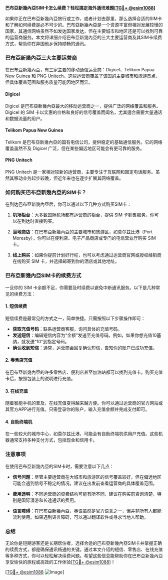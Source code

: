 **巴布亞新幾內亞SIM卡怎么续费？轻松搞定海外通讯难题[[TG💪+ @esim1088](https://t.me/s/esim1088)]**

如果你正在巴布亞新幾內亞旅行或工作，或者计划去那里，那么选择合适的SIM卡和了解如何续费是必不可少的。巴布亞新幾內亞是一个资源丰富但相对发展较慢的国家，其通信网络虽然不如发达国家发达，但在主要城市和地区还是可以找到可靠的运营商服务。本文将详细介绍巴布亞新幾內亞的三大主要运营商及其SIM卡续费方式，帮助你在异国他乡保持顺畅的通讯。

### 巴布亞新幾內亞三大主要运营商

在巴布亞新幾內亞，有三家主要的移动通信运营商：Digicel、Telikom Papua New Guinea 和 PNG Unitech。这些运营商覆盖了该国的主要城市和旅游景点，但具体覆盖范围和服务质量可能因地区而异。

#### Digicel
Digicel 是巴布亞新幾內亞最大的移动运营商之一，提供广泛的网络覆盖和服务。Digicel 的 SIM 卡以实惠的价格和良好的信号覆盖而闻名，尤其适合需要大量通话和数据流量的用户。

#### Telikom Papua New Guinea
Telikom 是巴布亞新幾內亞的国有电信公司，提供稳定的基础通信服务。它的网络覆盖虽然不及 Digicel 广泛，但在某些偏远地区可能会有更可靠的服务。

#### PNG Unitech
PNG Unitech 是一家相对较新的运营商，主要专注于互联网和固定电话服务。虽然其移动业务起步较晚，但近年来也在逐步扩展其网络覆盖。

### 如何购买巴布亞新幾內亞的SIM卡？

在到达巴布亞新幾內亞后，你可以通过以下几种方式购买SIM卡：

1. **机场柜台**：大多数国际机场都有运营商的柜台，提供 SIM 卡销售服务。你可以在到达时直接购买。
   
2. **当地商店**：在巴布亞新幾內亞的主要城市和旅游区，如莫尔兹比港（Port Moresby），你可以在便利店、电子产品商店或专门的电信营业厅购买 SIM 卡。

3. **线上购买**：如果你提前计划好行程，也可以考虑通过运营商官网或授权经销商在线购买 SIM 卡，并选择邮寄到你的酒店或其他地址。

### 巴布亞新幾內亞SIM卡的续费方式

一旦你的 SIM 卡余额不足，你需要及时续费以避免中断通讯服务。以下是几种常见的续费方法：

#### 1. 短信续费
短信续费是最常见的方式之一，简单快捷。只需按照以下步骤操作即可：

- **获取充值号码**：联系运营商客服，询问具体的充值号码。
- **发送短信**：编辑短信内容为“金额”发送至充值号码。例如，如果你想充值10基纳，就发送“10”到指定号码。
- **确认收到短信**：通常，运营商会回复确认短信，告知你的账户已成功充值。

#### 2. 零售店充值
在巴布亞新幾內亞的许多零售店、便利店甚至加油站都可以找到充值卡。购买充值卡后，按照包装上的说明进行充值。

#### 3. 在线充值
随着智能手机的普及，在线充值变得越来越方便。你可以通过运营商的官方网站或其官方APP进行充值。只需登录你的账户，输入充值金额并完成支付即可。

#### 4. 自助终端机
在一些较大的城市中心，如莫尔兹比港，可能会有自助终端机供用户充值。这些机器通常支持多种支付方式，包括现金和信用卡。

### 注意事项

在使用巴布亞新幾內亞的SIM卡时，需要注意以下几点：

- **信号问题**：尽管主要运营商在大城市和旅游区的信号覆盖较好，但在偏远地区可能会遇到信号不稳定的情况。建议在出发前查看运营商的具体覆盖范围。
  
- **费用透明**：不同运营商的资费结构可能有所不同，建议在购买前咨询清楚，特别是国际漫游和长途通话的费用。

- **语言障碍**：在巴布亞新幾內亞，英语虽然是官方语言之一，但并非所有人都能流利使用。如果遇到语言障碍，可以通过翻译软件或寻求当地人帮助。

### 总结

无论你是短期游客还是长期居住者，选择合适的巴布亞新幾內亞SIM卡并掌握正确的续费方式，都是确保通讯畅通的关键。通过本文介绍的短信、零售店、在线充值等多种方式，你可以轻松解决续费问题。希望这些信息能帮助你在巴布亞新幾內亞享受愉快的旅程或高效的工作体验[[TG💪+ @esim1088](https://t.me/s/esim1088)]！

[[TG💪+ @esim1088](https://t.me/s/esim1088) ![Image](https://i.postimg.cc/4NQfJmqS/Snipaste-2025-05-13-00-14-12.png)]